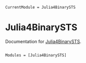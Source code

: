 ```@meta
CurrentModule = Julia4BinarySTS
```

# Julia4BinarySTS

Documentation for [Julia4BinarySTS](https://github.com/lkampoli/Julia4BinarySTS.jl).

```@index
```

```@autodocs
Modules = [Julia4BinarySTS]
```
